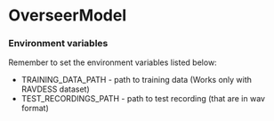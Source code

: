 # OverseerModel

### Environment variables
Remember to set the environment variables listed below:

 - TRAINING_DATA_PATH  -   path to training data (Works only with RAVDESS dataset)
 - TEST_RECORDINGS_PATH - path to test recording (that are in wav format)
